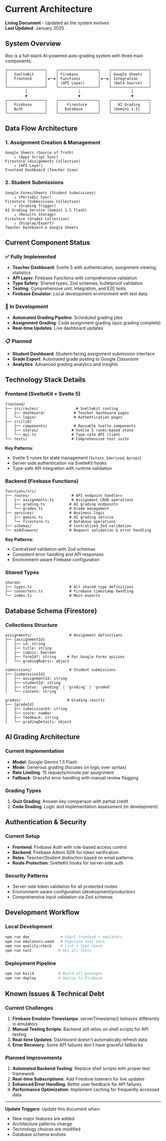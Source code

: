 # Current Architecture

**Living Document** - Updated as the system evolves  
**Last Updated**: January 2025

## System Overview

Roo is a full-stack AI-powered auto-grading system with three main components:

```
┌─────────────────┐    ┌──────────────────┐    ┌─────────────────┐
│   SvelteKit     │    │ Firebase         │    │ Google Sheets   │
│   Frontend      │◄──►│ Functions        │◄──►│ Integration     │
│                 │    │ (API Layer)      │    │ (Data Source)   │
└─────────────────┘    └──────────────────┘    └─────────────────┘
         │                       │                       │
         ▼                       ▼                       ▼
┌─────────────────┐    ┌──────────────────┐    ┌─────────────────┐
│   Firebase      │    │    Firestore     │    │   AI Grading    │
│   Auth          │    │   Database       │    │ (Gemini 1.5)    │
└─────────────────┘    └──────────────────┘    └─────────────────┘
```

## Data Flow Architecture

### 1. Assignment Creation & Management
```
Google Sheets (Source of Truth)
    ↓ (Apps Script Sync)
Firestore (Assignments Collection)
    ↓ (API Layer)
Frontend Dashboard (Teacher View)
```

### 2. Student Submissions
```
Google Forms/Sheets (Student Submissions)
    ↓ (Periodic Sync)
Firestore (Submissions Collection)
    ↓ (Grading Trigger)
AI Grading Service (Gemini 1.5 Flash)
    ↓ (Results Storage)
Firestore (Grades Collection)
    ↓ (Display/Export)
Teacher Dashboard & Google Sheets
```

## Current Component Status

### ✅ **Fully Implemented**
- **Teacher Dashboard**: Svelte 5 with authentication, assignment viewing, statistics
- **API Layer**: Firebase Functions with comprehensive validation
- **Type Safety**: Shared types, Zod schemas, bulletproof validation
- **Testing**: Comprehensive unit, integration, and E2E tests
- **Firebase Emulator**: Local development environment with test data

### 🚧 **In Development**
- **Automated Grading Pipeline**: Scheduled grading jobs
- **Assignment Grading**: Code assignment grading (quiz grading complete)
- **Real-time Updates**: Live dashboard updates

### 📋 **Planned**
- **Student Dashboard**: Student-facing assignment submission interface
- **Grade Export**: Automated grade posting to Google Classroom
- **Analytics**: Advanced grading analytics and insights

## Technology Stack Details

### Frontend (SvelteKit + Svelte 5)
```
frontend/
├── src/routes/                 # SvelteKit routing
│   ├── dashboard/             # Teacher dashboard pages
│   └── login/                 # Authentication pages
├── src/lib/
│   ├── components/            # Reusable Svelte components
│   ├── stores/               # Svelte 5 runes-based state
│   └── api.ts                # Type-safe API client
└── tests/                    # Comprehensive test suite
```

**Key Patterns**:
- Svelte 5 runes for state management (`$state`, `$derived`, `$props`)
- Server-side authentication via SvelteKit hooks
- Type-safe API integration with runtime validation

### Backend (Firebase Functions)
```
functions/src/
├── routes/                   # API endpoint handlers
│   ├── assignments.ts        # Assignment CRUD operations
│   ├── grading.ts           # AI grading endpoints
│   └── grades.ts            # Grade management
├── services/                # Business logic
│   ├── gemini.ts            # AI grading service
│   └── firestore.ts         # Database operations
├── schemas/                 # Centralized Zod validation
└── middleware/              # Request validation & error handling
```

**Key Patterns**:
- Centralized validation with Zod schemas
- Consistent error handling and API responses
- Environment-aware Firebase configuration

### Shared Types
```
shared/
├── types.ts                 # All shared type definitions
├── converters.ts            # Firebase timestamp handling
└── index.ts                 # Main exports
```

## Database Schema (Firestore)

### Collections Structure
```
assignments/                 # Assignment definitions
├── {assignmentId}
│   ├── id: string
│   ├── title: string
│   ├── isQuiz: boolean
│   ├── formId?: string     # For Google Forms quizzes
│   └── gradingRubric: object

submissions/                 # Student submissions
├── {submissionId}
│   ├── assignmentId: string
│   ├── studentId: string
│   ├── status: 'pending' | 'grading' | 'graded'
│   └── content: string

grades/                     # Grading results
├── {gradeId}
│   ├── submissionId: string
│   ├── score: number
│   ├── feedback: string
│   └── gradingDetails: object
```

## AI Grading Architecture

### Current Implementation
- **Model**: Google Gemini 1.5 Flash
- **Mode**: Generous grading (focuses on logic over syntax)
- **Rate Limiting**: 15 requests/minute per assignment
- **Fallback**: Graceful error handling with manual review flagging

### Grading Types
1. **Quiz Grading**: Answer key comparison with partial credit
2. **Code Grading**: Logic and implementation assessment (in development)

## Authentication & Security

### Current Setup
- **Frontend**: Firebase Auth with role-based access control
- **Backend**: Firebase Admin SDK for token verification
- **Roles**: Teacher/Student distinction based on email patterns
- **Route Protection**: SvelteKit hooks for server-side auth

### Security Patterns
- Server-side token validation for all protected routes
- Environment-aware configuration (development/production)
- Comprehensive input validation via Zod schemas

## Development Workflow

### Local Development
```bash
npm run dev              # Start frontend + emulators
npm run emulators:seed   # Populate test data
npm run quality:check    # Lint + type check
npm run test            # Run all tests
```

### Deployment Pipeline
```bash
npm run build           # Build all packages
npm run deploy          # Deploy to Firebase
```

## Known Issues & Technical Debt

### Current Challenges
1. **Firebase Emulator Timestamps**: serverTimestamp() behaves differently in emulators
2. **Manual Testing Scripts**: Backend still relies on shell scripts for API testing
3. **Real-time Updates**: Dashboard doesn't automatically refresh data
4. **Error Recovery**: Some API failures don't have graceful fallbacks

### Planned Improvements
1. **Automated Backend Testing**: Replace shell scripts with proper test framework
2. **Real-time Subscriptions**: Add Firestore listeners for live updates
3. **Enhanced Error Handling**: Better user feedback for API failures
4. **Performance Optimization**: Implement caching for frequently accessed data

---

**Update Triggers**: Update this document when:
- New major features are added
- Architecture patterns change
- Technology choices are modified
- Database schema evolves